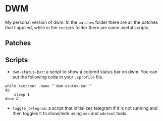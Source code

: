 # DWM

My personal version of dwm. In the `patches` folder there are all the patches that I applied, while in the `scripts` folder there are some useful scripts.

## Patches

## Scripts

- `dwm-status-bar`: a script to show a colored status bar on dwm. You can put the following code in your `.xprofile` file.

```
while xsetroot -name "`dwm-status-bar`"
do
	sleep 1
done &
```

- `toggle_telegram`: a script that initializes telegram if it is not running and then toggles it to show/hide using `xdo` and `xdotool` tools.
